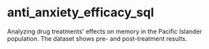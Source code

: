# anti_anxiety_efficacy_sql
Analyzing drug treatments' effects on memory in the Pacific Islander population. The dataset shows pre- and post-treatment results.
